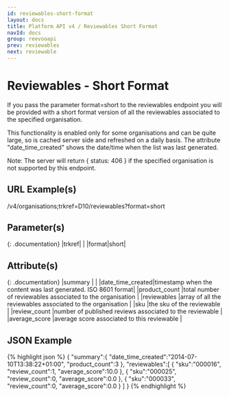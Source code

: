 ```yaml
---
id: reviewables-short-format
layout: docs
title: Platform API v4 / Reviewables Short Format
navId: docs
group: reevooapi
prev: reviewables
next: reviewable
---
```


# Reviewables - Short Format
If you pass the parameter format=short to the reviewables endpoint you will be provided with
a short format version of all the reviewables associated to the specified organisation.

This functionality is enabled only for some organisations and can be quite large, so is cached
server side and refreshed on a daily basis. The attribute "date_time_created" shows the
date/time when the list was last generated.

Note: The server will return { status: 406 } if the specified organisation is not supported
by this endpoint.

## URL Example(s)
/v4/organisations;trkref=D10/reviewables?format=short

## Parameter(s)

{: .documentation}
|trkref|     |
|format|short|

## Attribute(s)

{: .documentation}
|summary                                        |                                                              |
|<span class="indent-1">date_time_created</span>|timestamp when the content was last generated. ISO 8601 format|
|<span class="indent-1">product_count</span>    |total number of reviewables associated to the organisation    |
|reviewables                                    |array of all the reviewables associated to the organisation   |
|<span class="indent-1">sku</span>              |the sku of the reviewable                                     |
|<span class="indent-1">review_count</span>     |number of published reviews associated to the reviewable      |
|<span class="indent-1">average_score</span>    |average score associated to this reviewable                   |



## JSON Example
{% highlight json %}
{
   "summary":{
      "date_time_created":"2014-07-10T13:38:22+01:00",
      "product_count":3
   },
   "reviewables":[
      {
         "sku":"000016",
         "review_count":1,
         "average_score":10.0
      },
      {
         "sku":"000025",
         "review_count":0,
         "average_score":0.0
      },
      {
         "sku":"000033",
         "review_count":0,
         "average_score":0.0
      }
   ]
}
{% endhighlight %}
